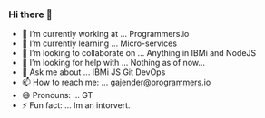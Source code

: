 ### Hi there 👋

- 🔭 I’m currently working at ... Programmers.io
- 🌱 I’m currently learning ... Micro-services
- 👯 I’m looking to collaborate on ... Anything in IBMi and NodeJS
- 🤔 I’m looking for help with ... Nothing as of now... 
- 💬 Ask me about ... IBMi JS Git DevOps
- 📫 How to reach me: ... gajender@programmers.io 
- 😄 Pronouns: ... GT
- ⚡ Fun fact: ... Im an intorvert.
